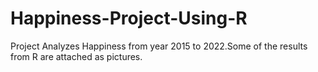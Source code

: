 # Happiness-Project-Using-R
Project Analyzes Happiness from year 2015 to 2022.Some of the results from R are attached as pictures.
